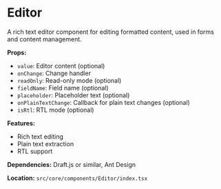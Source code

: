 # Editor

A rich text editor component for editing formatted content, used in forms and content management.

**Props:**

- `value`: Editor content (optional)
- `onChange`: Change handler
- `readOnly`: Read-only mode (optional)
- `fieldName`: Field name (optional)
- `placeholder`: Placeholder text (optional)
- `onPlainTextChange`: Callback for plain text changes (optional)
- `isRtl`: RTL mode (optional)

**Features:**

- Rich text editing
- Plain text extraction
- RTL support

**Dependencies:** Draft.js or similar, Ant Design

**Location:** `src/core/components/Editor/index.tsx`
